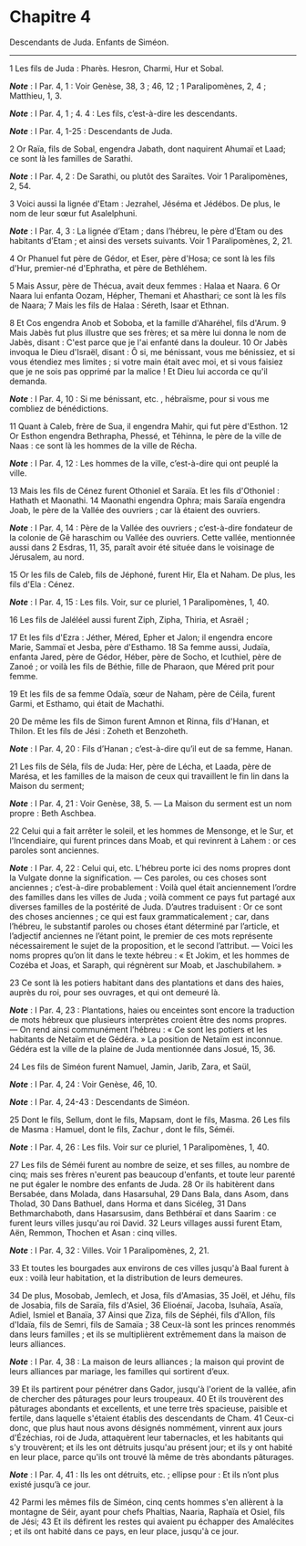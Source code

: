 # Chapitre 4

Descendants de Juda.
Enfants de Siméon.

***

1 Les fils de Juda : Pharès. Hesron, Charmi, Hur et Sobal.

***Note*** :  I Par. 4, 1 : Voir Genèse, 38, 3 ; 46, 12 ; 1 Paralipomènes, 2, 4 ; Matthieu, 1, 3.

***Note*** :  I Par. 4, 1 ; 4. 4 : Les fils, c’est-à-dire les descendants.

***Note*** :  I Par. 4, 1-25 : Descendants de Juda.

2 Or Raïa, fils de Sobal, engendra Jabath, dont naquirent Ahumaï et Laad; ce sont là les familles de Sarathi.

***Note*** :  I Par. 4, 2 : De Sarathi, ou plutôt des Saraïtes. Voir 1 Paralipomènes, 2, 54.


3 Voici aussi la lignée d'Etam : Jezrahel, Jéséma et Jédébos. De plus, le nom de leur sœur fut Asalelphuni.

***Note*** :  I Par. 4, 3 : La lignée d’Etam ; dans l’hébreu, le père d’Etam ou des habitants d’Etam ; et ainsi des versets suivants. Voir 1 Paralipomènes, 2, 21.

4 Or Phanuel fut père de Gédor, et Eser, père d'Hosa; ce sont là les fils d'Hur, premier-né d'Ephratha, et père de Bethléhem.


5 Mais Assur, père de Thécua, avait deux femmes : Halaa et Naara. 6 Or Naara lui enfanta Oozam, Hépher, Themani et Ahasthari; ce sont là les fils de Naara; 7 Mais les fils de Halaa : Séreth, Isaar et Ethnan.


8 Et Cos engendra Anob et Soboba, et la famille d'Aharéhel, fils d'Arum. 9 Mais Jabès fut plus illustre que ses frères; et sa mère lui donna le nom de Jabès, disant : C'est parce que je l'ai enfanté dans la douleur. 10 Or Jabès invoqua le Dieu d'Israël, disant : Ô si, me bénissant, vous me bénissiez, et si vous étendiez mes limites ; si votre main était avec moi, et si vous faisiez que je ne sois pas opprimé par la malice ! Et Dieu lui accorda ce qu'il demanda.

***Note*** :  I Par. 4, 10 : Si me bénissant, etc. , hébraïsme, pour si vous me combliez de bénédictions.


11 Quant à Caleb, frère de Sua, il engendra Mahir, qui fut père d'Esthon. 12 Or Esthon engendra Bethrapha, Phessé, et Téhinna, le père de la ville de Naas : ce sont là les hommes de la ville de Récha.

***Note*** :  I Par. 4, 12 : Les hommes de la ville, c’est-à-dire qui ont peuplé la ville.


13 Mais les fils de Cénez furent Othoniel et Saraïa. Et les fils d'Othoniel : Hathath et Maonathi. 14 Maonathi engendra Ophra; mais Saraïa engendra Joab, le père de la Vallée des ouvriers ; car là étaient des ouvriers.

***Note*** :  I Par. 4, 14 : Père de la Vallée des ouvriers ; c’est-à-dire fondateur de la colonie de Gê haraschim ou Vallée des ouvriers. Cette vallée, mentionnée aussi dans 2 Esdras, 11, 35, paraît avoir été située dans le voisinage de Jérusalem, au nord.

15 Or les fils de Caleb, fils de Jéphoné, furent Hir, Ela et Naham. De plus, les fils d'Ela : Cénez.

***Note*** :  I Par. 4, 15 : Les fils. Voir, sur ce pluriel, 1 Paralipomènes, 1, 40.


16 Les fils de Jaléléel aussi furent Ziph, Zipha, Thiria, et Asraël ;


17 Et les fils d'Ezra : Jéther, Méred, Epher et Jalon; il engendra encore Marie, Sammaï et Jesba, père d'Esthamo. 18 Sa femme aussi, Judaïa, enfanta Jared, père de Gédor, Héber, père de Socho, et Icuthiel, père de Zanoé ; or voilà les fils de Béthie, fille de Pharaon, que Méred prit pour femme.


19 Et les fils de sa femme Odaïa, sœur de Naham, père de Céila, furent Garmi, et Esthamo, qui était de Machathi.


20 De même les fils de Simon furent Amnon et Rinna, fils d'Hanan, et Thilon. Et les fils de Jési : Zoheth et Benzoheth.

***Note*** :  I Par. 4, 20 : Fils d’Hanan ; c’est-à-dire qu’il eut de sa femme, Hanan.


21 Les fils de Séla, fils de Juda: Her, père de Lécha, et Laada, père de Marésa, et les familles de la maison de ceux qui travaillent le fin lin dans la Maison du serment;

***Note*** :  I Par. 4, 21 : Voir Genèse, 38, 5. ― La Maison du serment est un nom propre : Beth Aschbea.

22 Celui qui a fait arrêter le soleil, et les hommes de Mensonge, et le Sur, et l'Incendiaire, qui furent princes dans Moab, et qui revinrent à Lahem : or ces paroles sont anciennes.

***Note*** :  I Par. 4, 22 : Celui qui, etc. L’hébreu porte ici des noms propres dont la Vulgate donne la signification. ― Ces paroles, ou ces choses sont anciennes ; c’est-à-dire probablement : Voilà quel était anciennement l’ordre des familles dans les villes de Juda ; voilà comment ce pays fut partagé aux diverses familles de la postérité de Juda. D’autres traduisent : Or ce sont des choses anciennes ; ce qui est faux grammaticalement ; car, dans l’hébreu, le substantif paroles ou choses étant déterminé par l’article, et l’adjectif anciennes ne l’étant point, le premier de ces mots représente nécessairement le sujet de la proposition, et le second l’attribut. ― Voici les noms propres qu’on lit dans le texte hébreu : « Et Jokim, et les hommes de Cozéba et Joas, et Saraph, qui régnèrent sur Moab, et Jaschubilahem. »

23 Ce sont là les potiers habitant dans des plantations et dans des haies, auprès du roi, pour ses ouvrages, et qui ont demeuré là.

***Note*** :  I Par. 4, 23 : Plantations, haies ou enceintes sont encore la traduction de mots hébreux que plusieurs interprètes croient être des noms propres. ― On rend ainsi communément l’hébreu : « Ce sont les potiers et les habitants de Netaïm et de Gédéra. » La position de Netaïm est inconnue. Gédéra est la ville de la plaine de Juda mentionnée dans Josué, 15, 36.


24 Les fils de Siméon furent Namuel, Jamin, Jarib, Zara, et Saül,

***Note*** :  I Par. 4, 24 : Voir Genèse, 46, 10.

***Note*** :  I Par. 4, 24-43 : Descendants de Siméon.

25 Dont le fils, Sellum, dont le fils, Mapsam, dont le fils, Masma. 26 Les fils de Masma : Hamuel, dont le fils, Zachur , dont le fils, Séméi.

***Note*** :  I Par. 4, 26 : Les fils. Voir sur ce pluriel, 1 Paralipomènes, 1, 40.

27 Les fils de Séméi furent au nombre de seize, et ses filles, au nombre de cinq; mais ses frères n'eurent pas beaucoup d'enfants, et toute leur parenté ne put égaler le nombre des enfants de Juda. 28 Or ils habitèrent dans Bersabée, dans Molada, dans Hasarsuhal, 29 Dans Bala, dans Asom, dans Tholad, 30 Dans Bathuel, dans Horma et dans Sicéleg, 31 Dans Bethmarchaboth, dans Hasarsusim, dans Bethbéraï et dans Saarim : ce furent leurs villes jusqu'au roi David. 32 Leurs villages aussi furent Etam, Aën, Remmon, Thochen et Asan : cinq villes.

***Note*** :  I Par. 4, 32 : Villes. Voir 1 Paralipomènes, 2, 21.

33 Et toutes les bourgades aux environs de ces villes jusqu'à Baal furent à eux : voilà leur habitation, et la distribution de leurs demeures.


34 De plus, Mosobab, Jemlech, et Josa, fils d'Amasias, 35 Joël, et Jéhu, fils de Josabia, fils de Saraïa, fils d'Asiel, 36 Elioénaï, Jacoba, Isuhaïa, Asaïa, Adiel, Ismiel et Banaïa, 37 Ainsi que Ziza, fils de Séphéi, fils d'Allon, fils d'Idaïa, fils de Semri, fils de Samaïa ; 38 Ceux-là sont les princes renommés dans leurs familles ; et ils se multiplièrent extrêmement dans la maison de leurs alliances.

***Note*** :  I Par. 4, 38 : La maison de leurs alliances ; la maison qui provint de leurs alliances par mariage, les familles qui sortirent d’eux.

39 Et ils partirent pour pénétrer dans Gador, jusqu'à l'orient de la vallée, afin de chercher des pâturages pour leurs troupeaux. 40 Et ils trouvèrent des pâturages abondants et excellents, et une terre très spacieuse, paisible et fertile, dans laquelle s'étaient établis des descendants de Cham. 41 Ceux-ci donc, que plus haut nous avons désignés nommément, vinrent aux jours d'Ézéchias, roi de Juda, attaquèrent leur tabernacles, et les habitants qui s'y trouvèrent; et ils les ont détruits jusqu'au présent jour; et ils y ont habité en leur place, parce qu'ils ont trouvé là même de très abondants pâturages.

***Note*** :  I Par. 4, 41 : Ils les ont détruits, etc. ; ellipse pour : Et ils n’ont plus existé jusqu’à ce jour.


42 Parmi les mêmes fils de Siméon, cinq cents hommes s'en allèrent à la montagne de Séir, ayant pour chefs Phaltias, Naaria, Raphaïa et Osiel, fils de Jési; 43 Et ils défirent les restes qui avaient pu échapper des Amalécites ; et ils ont habité dans ce pays, en leur place, jusqu'à ce jour.

